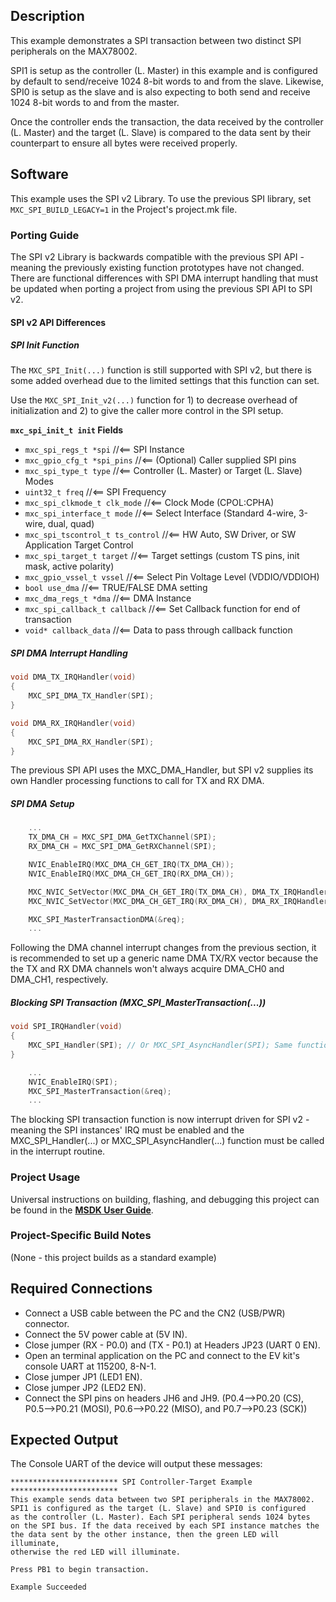 ## Description

This example demonstrates a SPI transaction between two distinct SPI peripherals on the MAX78002. 

SPI1 is setup as the controller (L. Master) in this example and is configured by default to send/receive 1024 8-bit words to and from the slave. Likewise, SPI0 is setup as the slave and is also expecting to both send and receive 1024 8-bit words to and from the master.

Once the controller ends the transaction, the data received by the controller (L. Master) and the target (L. Slave) is compared to the data sent by their counterpart to ensure all bytes were received properly.

## Software

This example uses the SPI v2 Library. To use the previous SPI library, set `MXC_SPI_BUILD_LEGACY=1` in the Project's project.mk file.

### Porting Guide

The SPI v2 Library is backwards compatible with the previous SPI API - meaning the previously existing function prototypes have not changed. There are functional differences with SPI DMA interrupt handling that must be updated when porting a project from using the previous SPI API to SPI v2.

#### SPI v2 API Differences

##### SPI Init Function

The `MXC_SPI_Init(...)` function is still supported with SPI v2, but there is some added overhead due to the limited settings that this function can set.

Use the `MXC_SPI_Init_v2(...)` function for 1) to decrease overhead of initialization and 2) to give the caller more control in the SPI setup.

**`mxc_spi_init_t init` Fields**
- `mxc_spi_regs_t *spi`              //<== SPI Instance
- `mxc_gpio_cfg_t *spi_pins`         //<== (Optional) Caller supplied SPI pins
- `mxc_spi_type_t type`              //<== Controller (L. Master) or Target (L. Slave) Modes
- `uint32_t freq`                    //<== SPI Frequency
- `mxc_spi_clkmode_t clk_mode`       //<== Clock Mode (CPOL:CPHA)
- `mxc_spi_interface_t mode`         //<== Select Interface (Standard 4-wire, 3-wire, dual, quad)
- `mxc_spi_tscontrol_t ts_control`   //<== HW Auto, SW Driver, or SW Application Target Control
- `mxc_spi_target_t target`          //<== Target settings (custom TS pins, init mask, active polarity) 
- `mxc_gpio_vssel_t vssel`           //<== Select Pin Voltage Level (VDDIO/VDDIOH)
- `bool use_dma`                     //<== TRUE/FALSE DMA setting
- `mxc_dma_regs_t *dma`              //<== DMA Instance
- `mxc_spi_callback_t callback`      //<== Set Callback function for end of transaction
- `void* callback_data`              //<== Data to pass through callback function

##### SPI DMA Interrupt Handling

```c
void DMA_TX_IRQHandler(void)
{
    MXC_SPI_DMA_TX_Handler(SPI);
}

void DMA_RX_IRQHandler(void)
{
    MXC_SPI_DMA_RX_Handler(SPI);
}

```
The previous SPI API uses the MXC_DMA_Handler, but SPI v2 supplies its own Handler processing functions to call for TX and RX DMA.

##### SPI DMA Setup
```c
    ...
    TX_DMA_CH = MXC_SPI_DMA_GetTXChannel(SPI);
    RX_DMA_CH = MXC_SPI_DMA_GetRXChannel(SPI);

    NVIC_EnableIRQ(MXC_DMA_CH_GET_IRQ(TX_DMA_CH));
    NVIC_EnableIRQ(MXC_DMA_CH_GET_IRQ(RX_DMA_CH));

    MXC_NVIC_SetVector(MXC_DMA_CH_GET_IRQ(TX_DMA_CH), DMA_TX_IRQHandler);
    MXC_NVIC_SetVector(MXC_DMA_CH_GET_IRQ(RX_DMA_CH), DMA_RX_IRQHandler);

    MXC_SPI_MasterTransactionDMA(&req);
    ...
```
Following the DMA channel interrupt changes from the previous section, it is recommended to set up a generic name DMA TX/RX vector because the the TX and RX DMA channels won't always acquire DMA_CH0 and DMA_CH1, respectively.

##### Blocking SPI Transaction (MXC_SPI_MasterTransaction(...))
```c
void SPI_IRQHandler(void)
{
    MXC_SPI_Handler(SPI); // Or MXC_SPI_AsyncHandler(SPI); Same function, different names.
}   

    ...
    NVIC_EnableIRQ(SPI);
    MXC_SPI_MasterTransaction(&req);
    ...
```
The blocking SPI transaction function is now interrupt driven for SPI v2 - meaning the SPI instances' IRQ must be enabled and the MXC_SPI_Handler(...) or MXC_SPI_AsyncHandler(...) function must be called in the interrupt routine.

### Project Usage

Universal instructions on building, flashing, and debugging this project can be found in the **[MSDK User Guide](https://analog-devices-msdk.github.io/msdk/USERGUIDE/)**.

### Project-Specific Build Notes

(None - this project builds as a standard example)

## Required Connections

-   Connect a USB cable between the PC and the CN2 (USB/PWR) connector.
-   Connect the 5V power cable at (5V IN).
-   Close jumper (RX - P0.0) and (TX - P0.1) at Headers JP23 (UART 0 EN).
-   Open an terminal application on the PC and connect to the EV kit's console UART at 115200, 8-N-1.
-   Close jumper JP1 (LED1 EN).
-   Close jumper JP2 (LED2 EN).
-   Connect the SPI pins on headers JH6 and JH9. (P0.4-->P0.20 (CS), P0.5-->P0.21 (MOSI), P0.6-->P0.22 (MISO), and P0.7-->P0.23 (SCK))

## Expected Output

The Console UART of the device will output these messages:

```
************************ SPI Controller-Target Example ************************
This example sends data between two SPI peripherals in the MAX78002.
SPI1 is configured as the target (L. Slave) and SPI0 is configured
as the controller (L. Master). Each SPI peripheral sends 1024 bytes
on the SPI bus. If the data received by each SPI instance matches the
the data sent by the other instance, then the green LED will illuminate,
otherwise the red LED will illuminate.

Press PB1 to begin transaction.

Example Succeeded
```